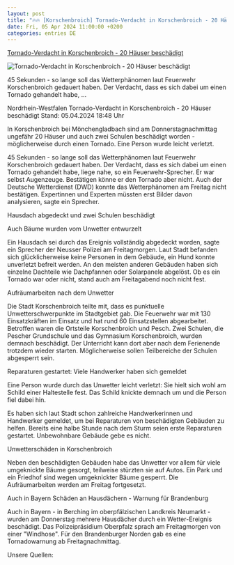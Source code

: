 ```yaml
---
layout: post
title: "🔥🔥 [Korschenbroich] Tornado-Verdacht in Korschenbroich - 20 Häuser beschädigt"
date: Fri, 05 Apr 2024 11:00:00 +0200
categories: entries DE
---
```

[Tornado-Verdacht in Korschenbroich - 20 Häuser beschädigt](https://www.tagesschau.de/inland/regional/nordrheinwestfalen/wdr-tornado-verdacht-in-korschenbroich-20-haeuser-beschaedigt-100.html)

![Tornado-Verdacht in Korschenbroich - 20 Häuser beschädigt](https://images.tagesschau.de/image/c1646936-f82d-4f46-afcf-93197a66bf5f/AAABjq-7dSM/AAABjcWen7M/16x9-1280/wdr-nur-45-sekunden-100.jpg)

45 Sekunden - so lange soll das Wetterphänomen laut Feuerwehr Korschenbroich gedauert haben. Der Verdacht, dass es sich dabei um einen Tornado gehandelt habe, ...

Nordrhein-Westfalen Tornado-Verdacht in Korschenbroich - 20 Häuser beschädigt Stand: 05.04.2024 18:48 Uhr

In Korschenbroich bei Mönchengladbach sind am Donnerstagnachmittag ungefähr 20 Häuser und auch zwei Schulen beschädigt worden - möglicherweise durch einen Tornado. Eine Person wurde leicht verletzt.

45 Sekunden - so lange soll das Wetterphänomen laut Feuerwehr Korschenbroich gedauert haben. Der Verdacht, dass es sich dabei um einen Tornado gehandelt habe, liege nahe, so ein Feuerwehr-Sprecher. Er war selbst Augenzeuge. Bestätigen könne er den Tornado aber nicht. Auch der Deutsche Wetterdienst (DWD) konnte das Wetterphänomen am Freitag nicht bestätigen. Expertinnen und Experten müssten erst Bilder davon analysieren, sagte ein Sprecher.

Hausdach abgedeckt und zwei Schulen beschädigt

Auch Bäume wurden vom Unwetter entwurzelt

Ein Hausdach sei durch das Ereignis vollständig abgedeckt worden, sagte ein Sprecher der Neusser Polizei am Freitagmorgen. Laut Stadt befanden sich glücklicherweise keine Personen in dem Gebäude, ein Hund konnte unverletzt befreit werden. An den meisten anderen Gebäuden haben sich einzelne Dachteile wie Dachpfannen oder Solarpanele abgelöst. Ob es ein Tornado war oder nicht, stand auch am Freitagabend noch nicht fest.

Aufräumarbeiten nach dem Unwetter

Die Stadt Korschenbroich teilte mit, dass es punktuelle Unwetterschwerpunkte im Stadtgebiet gab. Die Feuerwehr war mit 130 Einsatzkräften im Einsatz und hat rund 60 Einsatzstellen abgearbeitet. Betroffen waren die Ortsteile Korschenbroich und Pesch. Zwei Schulen, die Pescher Grundschule und das Gymnasium Korschenbroich, wurden demnach beschädigt. Der Unterricht kann dort aber nach dem Ferienende trotzdem wieder starten. Möglicherweise sollen Teilbereiche der Schulen abgesperrt sein.

Reparaturen gestartet: Viele Handwerker haben sich gemeldet

Eine Person wurde durch das Unwetter leicht verletzt: Sie hielt sich wohl am Schild einer Haltestelle fest. Das Schild knickte demnach um und die Person fiel dabei hin.

Es haben sich laut Stadt schon zahlreiche Handwerkerinnen und Handwerker gemeldet, um bei Reparaturen von beschädigten Gebäuden zu helfen. Bereits eine halbe Stunde nach dem Sturm seien erste Reparaturen gestartet. Unbewohnbare Gebäude gebe es nicht.

Unwetterschäden in Korschenbroich

Neben den beschädigten Gebäuden habe das Unwetter vor allem für viele umgeknickte Bäume gesorgt, teilweise stürzten sie auf Autos. Ein Park und ein Friedhof sind wegen umgeknickter Bäume gesperrt. Die Aufräumarbeiten werden am Freitag fortgesetzt.

Auch in Bayern Schäden an Hausdächern - Warnung für Brandenburg

Auch in Bayern - in Berching im oberpfälzischen Landkreis Neumarkt - wurden am Donnerstag mehrere Hausdächer durch ein Wetter-Ereignis beschädigt. Das Polizeipräsidium Oberpfalz sprach am Freitagmorgen von einer "Windhose". Für den Brandenburger Norden gab es eine Tornadowarnung ab Freitagnachmittag.

Unsere Quellen:



